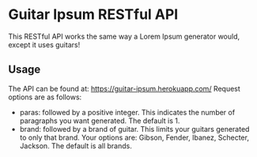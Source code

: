 # Guitar Ipsum RESTful API

This RESTful API works the same way a Lorem Ipsum generator would, except it uses guitars!

## Usage

The API can be found at: https://guitar-ipsum.herokuapp.com/
Request options are as follows:
- paras: followed by a positive integer. This indicates the number of paragraphs you want generated. 
  The default is 1.
- brand: followed by a brand of guitar. This limits your guitars generated to only that brand.
  Your options are: Gibson, Fender, Ibanez, Schecter, Jackson. The default is all brands.